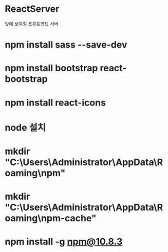 # ReactServer
앞에 보여질 프론트엔드 서버

# npm install sass --save-dev
# npm install bootstrap react-bootstrap
# npm install react-icons


# node 설치
# mkdir "C:\Users\Administrator\AppData\Roaming\npm"
# mkdir "C:\Users\Administrator\AppData\Roaming\npm-cache"

# npm install -g npm@10.8.3
